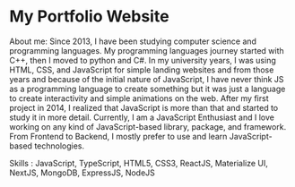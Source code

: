 # My Portfolio Website

About me:
Since 2013, I have been studying computer science and programming languages. My programming languages
journey started with C++, then I moved to python and C#. In my university years, I was using HTML, CSS, and JavaScript for simple
landing websites and from those years and because of the initial nature of JavaScript, I have never think JS as a programming language
to create something but it was just a language to create interactivity and simple animations on the web. After my first project in 2014, I
realized that JavaScript is more than that and started to study it in more detail. Currently, I am a JavaScript Enthusiast and I love
working on any kind of JavaScript-based library, package, and framework. From Frontend to Backend, I mostly prefer to use and learn
JavaScript-based technologies.

Skills :
JavaScript, TypeScript, HTML5, CSS3, ReactJS, Materialize UI, NextJS, MongoDB, ExpressJS, NodeJS
